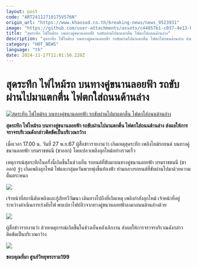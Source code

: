 ```yaml
---
layout: post
code: "ART24112710175V576N"
origin_url: "https://www.khaosod.co.th/breaking-news/news_9523931"
image: "https://github.com/user-attachments/assets/c44857b1-c037-4e13-bc50-ee5f45c9a876"
title: "สุดระทึก ไฟไหม้รถ บนทางคู่ขนานลอยฟ้า รถขับผ่านไปมาแตกตื่น ไฟตกใส่ถนนด้านล่าง"
description: "สุดระทึก ไฟไหม้รถ บนทางคู่ขนานลอยฟ้า รถขับผ่านไปมาแตกตื่น ไฟตกใส่ถนนด้านล่าง ส่งผลให้การจราจรบริเวณดังกล่าวติดขัดเป็นบริเวณกว้าง"
category: "HOT_NEWS"
language: "th"
date: 2024-11-27T11:01:50.226Z
---
```


# สุดระทึก ไฟไหม้รถ บนทางคู่ขนานลอยฟ้า รถขับผ่านไปมาแตกตื่น ไฟตกใส่ถนนด้านล่าง

[![สุดระทึก ไฟไหม้รถ บนทางคู่ขนานลอยฟ้า รถขับผ่านไปมาแตกตื่น ไฟตกใส่ถนนด้านล่าง](https://www.khaosod.co.th/wpapp/uploads/2024/11/fire4554-4.jpg "สุดระทึก ไฟไหม้รถ บนทางคู่ขนานลอยฟ้า รถขับผ่านไปมาแตกตื่น ไฟตกใส่ถนนด้านล่าง")](https://www.khaosod.co.th/wpapp/uploads/2024/11/fire4554-4.jpg)

**สุดระทึก ไฟไหม้รถ บนทางคู่ขนานลอยฟ้า รถขับผ่านไปมาแตกตื่น ไฟตกใส่ถนนด้านล่าง ส่งผลให้การจราจรบริเวณดังกล่าวติดขัดเป็นบริเวณกว้าง**

เมื่อเวลา 17.00 น. วันที่ 27 พ.ย.67 ผู้สื่อข่าวรายงานว่า เกิดเหตุสุดระทึก เพลิงไหม้รถยนต์ บนทางคู่ขนานลอยฟ้า บรมราชชนนี (ขาออก) โดยเปลวเพลิงลุกไหม้อย่างรวดเร็ว

เหตุการณ์สุดระทึกในครั้งนี้เกิดขึ้นในช่วงเย็น รถยนต์ที่ขับมาบนทางคู่ขนานลอยฟ้า บรมราชชนนี (ขาออก) จู่ๆ เกิดเพลิงลุกไหม้ ไฟและกลุ่มควันพวยพุ่งขึ้นท้องฟ้า ท่ามกลางรถยนต์ที่ขับผ่านไปมาด้วยความตื่นตระหนก

[![](https://www.khaosod.co.th/wpapp/uploads/2024/11/fire4554-3.jpg)](https://www.khaosod.co.th/wpapp/uploads/2024/11/fire4554-3.jpg)

เจ้าหน้าที่สถานีดับเพลิงและกู้ภัยทวีวัฒนา เดินทางไปถึงที่เกิดเหตุ เพลิงกำลังลุกไหม้ เจ้าหน้าที่อยู่ระหว่างดำเนินการเร่งดับไฟ พบเปลวไฟปลิวจากทางคู่ขนานลอยฟ้าลงมาถนนด้านล่างด้วย

[![](https://www.khaosod.co.th/wpapp/uploads/2024/11/468445057_1013084984179101_9111685770525341792_n.jpg)](https://www.khaosod.co.th/wpapp/uploads/2024/11/468445057_1013084984179101_9111685770525341792_n.jpg)

ผู้สื่อข่าวรายงานว่า ด้วยเหตุการณ์เกิดขึ้นในช่วงเย็นหลังเลิกงาน ส่งผลให้การจราจรบริเวณดังกล่าวติดขัดเป็นบริเวณกว้าง

[![](https://www.khaosod.co.th/wpapp/uploads/2024/11/468629467_1013084987512434_2448635594327103034_n.jpg)](https://www.khaosod.co.th/wpapp/uploads/2024/11/468629467_1013084987512434_2448635594327103034_n.jpg)

**ขอบคุณที่มา ศูนย์วิทยุพระราม199**